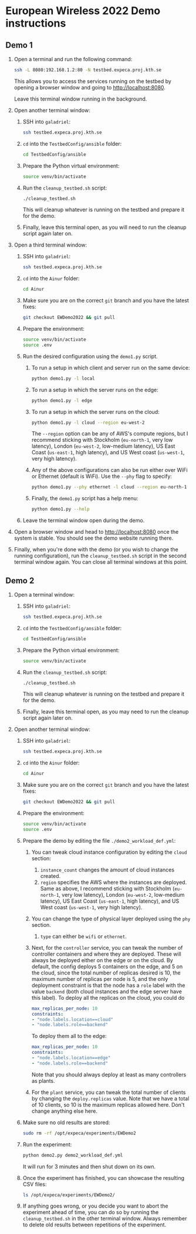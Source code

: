 # European Wireless 2022 Demo instructions

## Demo 1

1. Open a terminal and run the following command:

    ```bash
    ssh -L 8080:192.168.1.2:80 -N testbed.expeca.proj.kth.se
    ```

    This allows you to access the services running on the testbed by opening a browser window and going to [http://localhost:8080](http://localhost:8080).

    Leave this terminal window running in the background.

2. Open another terminal window:
    1. SSH into `galadriel`:
    
        ```bash
        ssh testbed.expeca.proj.kth.se
        ```


    2. `cd` into the `TestbedConfig/ansible` folder:
    
        ```bash
        cd TestbedConfig/ansible
        ```
    
    3. Prepare the Python virtual environment:
    
        ```bash
        source venv/bin/activate
        ```
    
    4. Run the `cleanup_testbed.sh` script: 
    
        ```bash
        ./cleanup_testbed.sh
        ```
        
        This will cleanup whatever is running on the testbed and prepare it for the demo.
    5. Finally, leave this terminal open, as you will need to run the cleanup script again later on.

3. Open a third terminal window:
    1. SSH into `galadriel`:
    
        ```bash
        ssh testbed.expeca.proj.kth.se
        ```

    2. `cd` into the `Ainur` folder: 
    
        ```bash
        cd Ainur
        ```

    3. Make sure you are on the correct `git` branch and you have the latest fixes:
    
        ```bash
        git checkout EWDemo2022 && git pull
        ```

    4. Prepare the environment:

        ```bash
        source venv/bin/activate
        source .env
        ```

    5. Run the desired configuration using the `demo1.py` script.
        1. To run a setup in which client and server run on the same device: 
            
            ```bash
            python demo1.py -l local
            ```

        2. To run a setup in which the server runs on the edge:
        
            ```bash
            python demo1.py -l edge
            ```
        
        3. To run a setup in which the server runs on the cloud:
            
            ```bash
            python demo1.py -l cloud --region eu-west-2
            ```

            The `--region` option can be any of AWS's compute regions, but I recommend sticking with Stockholm (`eu-north-1`, very low latency), London (`eu-west-2`, low-medium latency), US East Coast (`us-east-1`, high latency), and US West coast (`us-west-1`, very high latency).

        4. Any of the above configurations can also be run either over WiFi or Ethernet (default is WiFi). Use the `--phy` flag to specify:

            ```bash
            python demo1.py --phy ethernet -l cloud --region eu-north-1
            ```

        5. Finally, the `demo1.py` script has a help menu:

            ```bash
            python demo1.py --help
            ```

    6. Leave the terminal window open during the demo.

4. Open a browser window and head to [http://localhost:8080](http://localhost:8080) once the system is stable.
    You should see the demo website running there.

5. Finally, when you're done with the demo (or you wish to change the running configuration), run the `cleanup_testbed.sh` script in the second terminal window again.
You can close all terminal windows at this point.


## Demo 2

1. Open a terminal window:
    1. SSH into `galadriel`:

        ```bash
        ssh testbed.expeca.proj.kth.se
        ```

    2. `cd` into the `TestbedConfig/ansible` folder:

        ```bash
        cd TestbedConfig/ansible
        ```

    3. Prepare the Python virtual environment:

        ```bash
        source venv/bin/activate
        ```

    4. Run the `cleanup_testbed.sh` script:

        ```bash
        ./cleanup_testbed.sh
        ```

        This will cleanup whatever is running on the testbed and prepare it for the demo.

    5. Finally, leave this terminal open, as you may need to run the cleanup script again later on.

2. Open another terminal window:
    1. SSH into `galadriel`:

        ```bash
        ssh testbed.expeca.proj.kth.se
        ```

    2. `cd` into the `Ainur` folder:

        ```bash
        cd Ainur
        ```

    3. Make sure you are on the correct `git` branch and you have the latest fixes:

        ```bash
        git checkout EWDemo2022 && git pull
        ```

    4. Prepare the environment:

        ```bash
        source venv/bin/activate
        source .env
        ```

    5. Prepare the demo by editing the file `./demo2_workload_def.yml`:
        1. You can tweak cloud instance configuration by editing the `cloud` section:
            1. `instance_count` changes the amount of cloud instances created.
            2. `region` specifies the AWS where the instances are deployed.
                Same as above, I recommend sticking with Stockholm (`eu-north-1`, very low latency), London (`eu-west-2`, low-medium latency), US East Coast (`us-east-1`, high latency), and US West coast (`us-west-1`, very high latency).
        2. You can change the type of physical layer deployed using the `phy` section.
            1. `type` can either be `wifi` or `ethernet`.

        3. Next, for the `controller` service, you can tweak the number of controller containers and where they are deployed.
            These will always be deployed either on the edge or on the cloud.
            By default, the config deploys 5 containers on the edge, and 5 on the cloud, since the total number of replicas desired is 10, the maximum number of replicas per node is 5, and the only deployment constraint is that the node has a `role` label with the value `backend` (both cloud instances and the edge server have this label).
            To deploy all the replicas on the cloud, you could do 
            
            ```yaml
            max_replicas_per_node: 10
            constraints:
            - "node.labels.location==cloud"
            - "node.labels.role==backend"
            ```

            To deploy them all to the edge:

            ```yaml
            max_replicas_per_node: 10
            constraints:
            - "node.labels.location==edge"
            - "node.labels.role==backend"
            ```

            Note that you should always deploy at least as many controllers as plants.

        4. For the `plant` service, you can tweak the total number of clients by changing the `deploy.replicas` value.
            Note that we have a total of 10 clients, so 10 is the maximum replicas allowed here.
            Don't change anything else here.

    6. Make sure no old results are stored:

        ```bash
        sudo rm -rf /opt/expeca/experiments/EWDemo2
        ```

    7. Run the experiment:

        ```bash
        python demo2.py demo2_workload_def.yml
        ```

        It will run for 3 minutes and then shut down on its own.

    8. Once the experiment has finished, you can showcase the resulting CSV files:

        ```bash
        ls /opt/expeca/experiments/EWDemo2/
        ```

    9. If anything goes wrong, or you decide you want to abort the experiment ahead of time, you can do so by running the `cleanup_testbed.sh` in the other terminal window.
        Always remember to delete old results between repetitions of the experiment.
